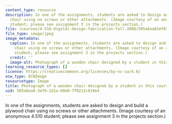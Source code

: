 ```yaml
---
content_type: resource
description: In one of the assignments, students are asked to design and build a plywood
  chair using no screws or other attachments. (Image courtesy of an anonymous 4.510
  student; please see assignment 3 in the projects section.)
file: /courses/4-510-digital-design-fabrication-fall-2008/505a6ea83ef01d1a60e07f0212c819e4_4-510f08.jpg
file_type: image/jpeg
image_metadata:
  caption: In one of the assignments, students are asked to design and build a plywood
    chair using no screws or other attachments. (Image courtesy of an anonymous 4.510
    student; please see assignment 3 in the projects section.)
  credit: ''
  image-alt: Photograph of a wooden chair designed by a student in this course.
learning_resource_types: []
license: https://creativecommons.org/licenses/by-nc-sa/4.0/
ocw_type: OCWImage
resourcetype: Image
title: Photograph of a wooden chair designed by a student in this course
uid: 505a6ea8-3ef0-1d1a-60e0-7f0212c819e4
---
```

In one of the assignments, students are asked to design and build a plywood chair using no screws or other attachments. (Image courtesy of an anonymous 4.510 student; please see assignment 3 in the projects section.)